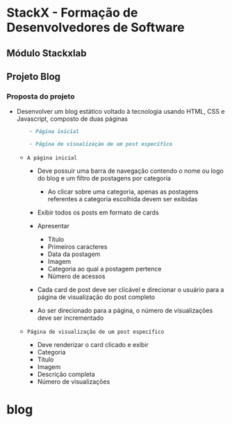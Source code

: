 
# StackX - Formação de Desenvolvedores de Software

## Módulo Stackxlab

## Projeto Blog

### Proposta do projeto

- Desenvolver um blog estático voltado à tecnologia usando HTML, CSS e Javascript, composto de duas páginas

    ```md
        - Página inicial

        - Página de visualização de um post específico
    ```
  
  - ```A página inicial```

    - Deve possuir uma barra de navegação contendo o nome ou logo do blog e um filtro de postagens por categoria
      - Ao clicar sobre uma categoria, apenas as postagens referentes a categoria escolhida devem ser exibidas

    - Exibir todos os posts em formato de cards

    - Apresentar
      - Título
      - Primeiros caracteres
      - Data da postagem
      - Imagem
      - Categoria ao qual a postagem pertence
      - Número de acessos

    - Cada card de post deve ser clicável e direcionar o usuário para a página de visualização do post completo

    - Ao ser direcionado para a página, o número de visualizações deve ser incrementado

  - ```Página de visualização de um post específico```
  
    - Deve renderizar o card clicado e exibir
    - Categoria
    - Título
    - Imagem
    - Descrição completa
    - Número de visualizações
# blog

